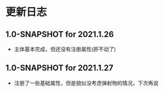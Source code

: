 # 更新日志
## 1.0-SNAPSHOT for 2021.1.26
* 主体基本完成，但还没有注册属性(肝不动了)
## 1.0-SNAPSHOT for 2021.1.27
* 注册了一些基础属性，但是貌似没考虑弹射物的情况，下次再说
